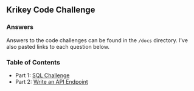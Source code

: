 ## Krikey Code Challenge

### Answers

Answers to the code challenges can be found in the `/docs` directory. I've also pasted links to each question below.

### Table of Contents

- Part 1: [SQL Challenge](docs/challenge_part_1.md)
- Part 2: [ Write an API Endpoint](docs/challenge_part_2.md)
